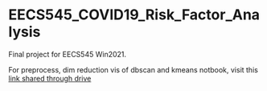 # EECS545_COVID19_Risk_Factor_Analysis
Final project for EECS545 Win2021.

For preprocess, dim reduction vis of dbscan and kmeans notbook, visit this [link shared through drive](https://www.google.com/url?q=https://colab.research.google.com/drive/13JCHjXsKg1QS2YwZeJPf1so_c-fvZQIp?usp%3Dsharing&sa=D&source=hangouts&ust=1619927943976000&usg=AFQjCNGvfI7VTmtjJ_B0y7m_icugAI8ufg)
